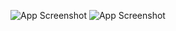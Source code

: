   ![App Screenshot](https://media.discordapp.net/attachments/1149701616392470650/1255724876602409101/nahida_transparent_divider3.png?ex=667f7dec&is=667e2c6c&hm=be8e1da7ec6d36b3bbe4f3f0d5fed09b4f5a42536766b6aeb05b48cefba34b01&=&format=webp&quality=lossless)
![App Screenshot](https://media.discordapp.net/attachments/1149701616392470650/1255726858457186424/nahidaaa.png?ex=667f7fc5&is=667e2e45&hm=529d624398e804f103adff33d542cf1116ce6a9725b37d0a4a0b1eadd49b5d93&=&format=webp&quality=lossless&width=1014&height=571)
